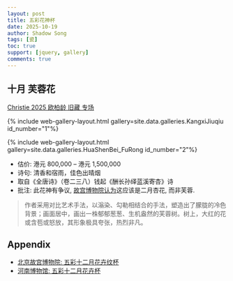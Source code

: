 ```yaml
---
layout: post
title: 五彩花神杯
date: 2025-10-19
author: Shadow Song
tags: [瓷]
toc: true
support: [jquery, gallery]
comments: true
---
```




## 十月 芙蓉花

[Christie 2025 欧柏龄 旧藏 专场](https://www.christies.com/zh/lot/lot-6550293)

{% include web-gallery-layout.html gallery=site.data.galleries.KangxiJiuqiu id_number="1"%}

{% include web-gallery-layout.html gallery=site.data.galleries.HuaShenBei_FuRong id_number="2"%}

- 估价: 港元 800,000 – 港元 1,500,000
- 诗句: 清香和宿雨，佳色出晴烟
- 取自《全唐诗》（卷二三八）钱起《酬长孙绎蓝溪寄杏》诗
- 批注: 此花神有争议, [故宫博物院认为](https://www.dpm.org.cn/collection/ceramic/227074.html)这应该是二月杏花, 而非芙蓉. 

> 作者采用对比艺术手法，以滃染、勾勒相结合的手法，塑造出了朦胧的冷色背景；画面居中，画出一株郁郁葱葱、生机盎然的芙蓉树。树上，大红的花或含苞或怒放，其形象极具夸张，热烈非凡。


## Appendix

- [北京故宫博物院: 五彩十二月花卉纹杯](https://www.dpm.org.cn/collection/ceramic/227074.html)
- [河南博物馆: 五彩十二月花卉杯](https://www.chnmus.net/ch/collection/appraise/details.html?id=512157295411044506)